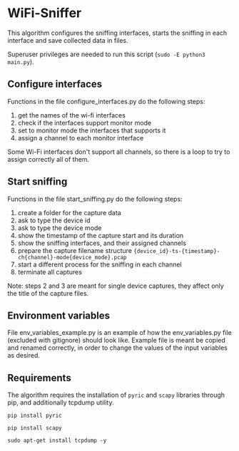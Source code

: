 # WiFi-Sniffer

This algorithm configures the sniffing interfaces,
starts the sniffing in each interface and
save collected data in files.

Superuser privileges are needed to run this script (`sudo -E python3 main.py`).

## Configure interfaces
Functions in the file configure_interfaces.py do the following steps:

1) get the names of the wi-fi interfaces
2) check if the interfaces support monitor mode
3) set to monitor mode the interfaces that supports it
3) assign a channel to each monitor interface

Some Wi-Fi interfaces don't support all channels, so there is a loop 
to try to assign correctly all of them.

## Start sniffing
Functions in the file start_sniffing.py do the following steps:
1) create a folder for the capture data
2) ask to type the device id 
3) ask to type the device mode
4) show the timestamp of the capture start and its duration
5) show the sniffing interfaces, and their assigned channels
6) prepare the capture filename structure
`{device_id}-ts-{timestamp}-ch{channel}-mode{device_mode}.pcap`
7) start a different process for the sniffing in each channel
8) terminate all captures

Note: steps 2 and 3 are meant for single device captures, 
     they affect only the title of the capture files.

## Environment variables
File env_variables_example.py is an example of how 
the env_variables.py file (excluded with gitignore) should look like. 
Example file is meant be copied and renamed correctly, in order to 
change the values of the input variables as desired. 

## Requirements
The algorithm requires the installation of `pyric` and `scapy` libraries 
through pip, and additionally tcpdump utility.

`pip install pyric`

`pip install scapy`

`sudo apt-get install tcpdump -y`
